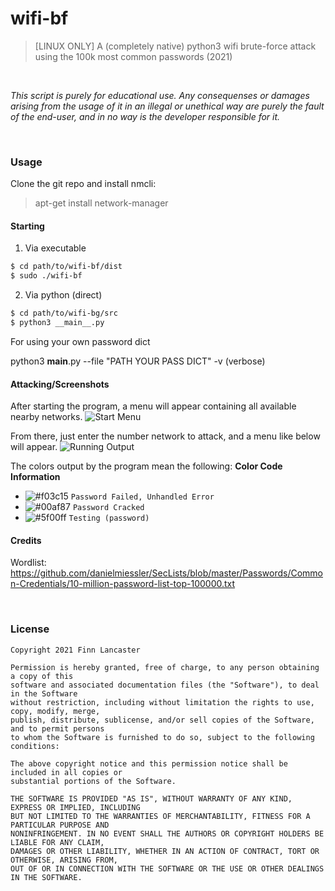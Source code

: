 # wifi-bf
> \[LINUX ONLY\] A (completely native) python3 wifi brute-force attack using the 100k most common passwords (2021)

<br />

_This script is purely for educational use. Any consequenses or damages arising from the usage of it in an illegal or unethical way are purely the fault of the end-user, and in no way is the developer responsible for it._

<br />

### Usage

Clone the git repo and install nmcli:

> apt-get install network-manager

#### Starting
1. Via executable
```bash
$ cd path/to/wifi-bf/dist
$ sudo ./wifi-bf
```

2. Via python (direct)
```bash
$ cd path/to/wifi-bg/src
$ python3 __main__.py
```

For using your own password dict 

python3 __main__.py --file "PATH YOUR PASS DICT" -v  (verbose)

#### Attacking/Screenshots
After starting the program, a menu will appear containing all available nearby networks.
![Start Menu](https://i.imgur.com/RWAIroT.png)

From there, just enter the number network to attack, and a menu like below will appear. 
![Running Output](https://i.imgur.com/wNEu8Ya.png)

The colors output by the program mean the following:
**Color Code Information**
- ![#f03c15](https://via.placeholder.com/15/f03c15/000000?text=+) `Password Failed, Unhandled Error`
- ![#00af87](https://via.placeholder.com/15/00af87/000000?text=+) `Password Cracked`
- ![#5f00ff](https://via.placeholder.com/15/5f00ff/000000?text=+) `Testing (password)`

#### Credits
Wordlist: https://github.com/danielmiessler/SecLists/blob/master/Passwords/Common-Credentials/10-million-password-list-top-100000.txt

<br />

### License
```
Copyright 2021 Finn Lancaster

Permission is hereby granted, free of charge, to any person obtaining a copy of this
software and associated documentation files (the "Software"), to deal in the Software 
without restriction, including without limitation the rights to use, copy, modify, merge,
publish, distribute, sublicense, and/or sell copies of the Software, and to permit persons
to whom the Software is furnished to do so, subject to the following conditions:

The above copyright notice and this permission notice shall be included in all copies or
substantial portions of the Software.

THE SOFTWARE IS PROVIDED "AS IS", WITHOUT WARRANTY OF ANY KIND, EXPRESS OR IMPLIED, INCLUDING
BUT NOT LIMITED TO THE WARRANTIES OF MERCHANTABILITY, FITNESS FOR A PARTICULAR PURPOSE AND
NONINFRINGEMENT. IN NO EVENT SHALL THE AUTHORS OR COPYRIGHT HOLDERS BE LIABLE FOR ANY CLAIM,
DAMAGES OR OTHER LIABILITY, WHETHER IN AN ACTION OF CONTRACT, TORT OR OTHERWISE, ARISING FROM,
OUT OF OR IN CONNECTION WITH THE SOFTWARE OR THE USE OR OTHER DEALINGS IN THE SOFTWARE.
```
